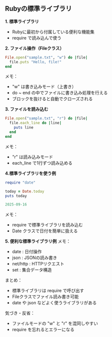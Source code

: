 ## Rubyの標準ライブラリ

**1. 標準ライブラリ**
- Rubyに最初から付属している便利な機能集
- require で読み込んで使う

**2. ファイル操作（Fileクラス）**
```ruby
File.open("sample.txt", "w") do |file|
  file.puts "Hello, file!"
end
```
メモ：
- "w" は書き込みモード（上書き）
- do ~ end の中でファイルに書き込み処理を行える
- ブロックを抜けると自動でクローズされる

**3. ファイルを読み込む**
```ruby
File.open("sample.txt", "r") do |file|
  file.each_line do |line|
    puts line
  end
end
```
メモ：
- "r" は読み込みモード
- each_line で1行ずつ読み込める

**4.標準ライブラリを使う例**
```ruby
require "date"

today = Date.today
puts today
```
```ruby
2025-09-16
```
メモ：
- require で標準ライブラリを読み込む
- Date クラスで日付を簡単に扱える

**5. 便利な標準ライブラリ例**
メモ：
- date : 日付操作
- json : JSONの読み書き
- net/http : HTTPリクエスト
- set : 集合データ構造

まとめ：
- 標準ライブラリは require で呼び出す
- Fileクラスでファイル読み書き可能
- date や json などよく使うライブラリがある

気づき・反省：
- ファイルモードの "w" と "r" を混同しやすい
- require を忘れるとエラーになる